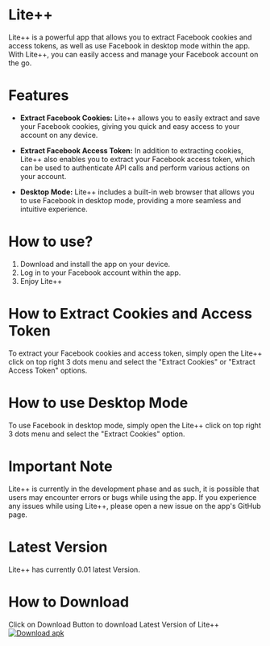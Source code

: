 # Lite++
Lite++ is a powerful app that allows you to extract Facebook cookies and access tokens, as well as use Facebook in desktop mode within the app. With Lite++, you can easily access and manage your Facebook account on the go.

# Features
- **Extract Facebook Cookies:**
Lite++ allows you to easily extract and save your Facebook cookies, giving you quick and easy access to your account on any device.

- **Extract Facebook Access Token:**
In addition to extracting cookies, Lite++ also enables you to extract your Facebook access token, which can be used to authenticate API calls and perform various actions on your account.

- **Desktop Mode:**
Lite++ includes a built-in web browser that allows you to use Facebook in desktop mode, providing a more seamless and intuitive experience.

# How to use?
1. Download and install the app on your device.
2. Log in to your Facebook account within the app.
3. Enjoy Lite++

# How to Extract Cookies and Access Token 
To extract your Facebook cookies and access token, simply open the Lite++ click on top right 3 dots menu and select the "Extract Cookies" or "Extract Access Token" options.

# How to use Desktop Mode
To use Facebook in desktop mode, simply open the Lite++ click on top right 3 dots menu and select the "Extract Cookies" option.

# Important Note
Lite++ is currently in the development phase and as such, it is possible that users may encounter errors or bugs while using the app. If you experience any issues while using Lite++, please open a new issue on the app's GitHub page.

# Latest Version
Lite++ has currently 0.01 latest Version.

# How to Download
Click on Download Button to download Latest Version of Lite++
[![Download apk](https://custom-icon-badges.herokuapp.com/badge/-Download-blue?style=for-the-badge&logo=download&logoColor=white "Download Apk")](https://www.mediafire.com/file/ycvkf4pwkep340p/Lite%252B%252B_0.01_Farhan_Ali.apk)

